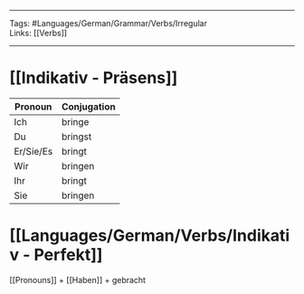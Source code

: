 ___
Tags: #Languages/German/Grammar/Verbs/Irregular  
Links: [[Verbs]]
___
# [[Indikativ - Präsens]]
Pronoun|Conjugation
------------ | ------------
Ich | bringe
Du | bringst
Er/Sie/Es | bringt
Wir | bringen
Ihr | bringt
Sie | bringen


# [[Languages/German/Verbs/Indikativ - Perfekt]]
[[Pronouns]] + [[Haben]] + gebracht